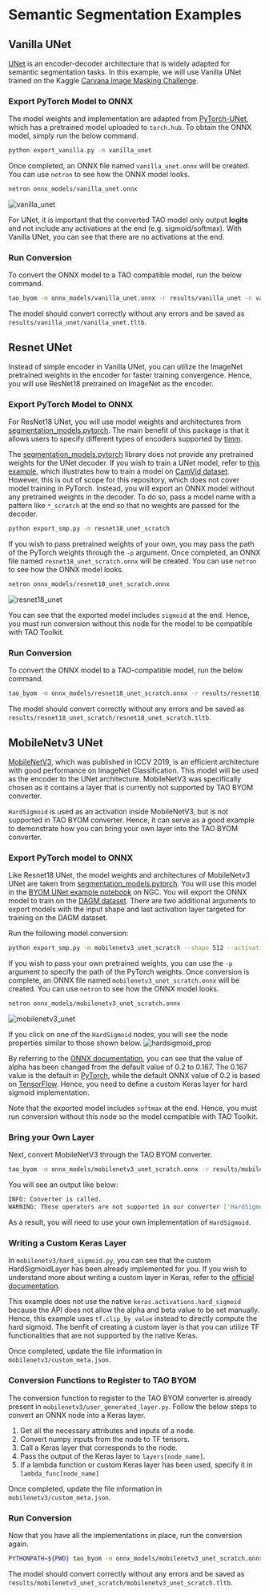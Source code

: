 # Semantic Segmentation Examples

## Vanilla UNet
[UNet](https://arxiv.org/abs/1505.04597) is an encoder-decoder architecture that is widely adapted for semantic segmentation tasks. In this example,
we will use Vanilla UNet trained on the Kaggle [Carvana Image Masking Challenge](https://www.kaggle.com/c/carvana-image-masking-challenge).

### Export PyTorch Model to ONNX
The model weights and implementation are adapted from [PyTorch-UNet](https://github.com/milesial/Pytorch-UNet), which has a pretrained model uploaded to `torch.hub`.
To obtain the ONNX model, simply run the below command.

```sh
python export_vanilla.py -m vanilla_unet
```

Once completed, an ONNX file named `vanilla_unet.onnx` will be created. You can use `netron` to see how the ONNX model looks.

```sh
netron onnx_models/vanilla_unet.onnx
```

![vanilla_unet](/assets/vanilla_unet.png)

For UNet, it is important that the converted TAO model only output **logits** and not include any activations at the end (e.g. sigmoid/softmax). With Vanilla UNet,
you can see that there are no activations at the end.

### Run Conversion
To convert the ONNX model to a TAO compatible model, run the below command.

```sh
tao_byom -m onnx_models/vanilla_unet.onnx -r results/vanilla_unet -n vanilla_unet -k nvidia_tlt 
```

The model should convert correctly without any errors and be saved as `results/vanilla_unet/vanilla_unet.tltb`.

## Resnet UNet
Instead of simple encoder in Vanilla UNet, you can utilize the ImageNet pretrained weights in the encoder for faster training convergence. Hence, you will use ResNet18
pretrained on ImageNet as the encoder.

### Export PyTorch Model to ONNX
For ResNet18 UNet, you will use model weights and architectures from [segmentation_models.pytorch](https://github.com/qubvel/segmentation_models.pytorch). The main benefit
of this package is that it allows users to specify different types of encoders supported by [timm](https://github.com/rwightman/pytorch-image-models).

The [segmentation_models.pytorch](https://github.com/qubvel/segmentation_models.pytorch) library does not provide any pretrained weights for the UNet decoder. If you wish to
train a UNet model, refer to [this example](https://github.com/qubvel/segmentation_models.pytorch/blob/master/examples/cars%20segmentation%20(camvid).ipynb), which illustrates
how to train a model on [CamVid dataset](http://mi.eng.cam.ac.uk/research/projects/VideoRec/CamVid/). However, this is out of scope for this repository, which does not cover
model training in PyTorch. Instead, you will export an ONNX model without any pretrained weights in the decoder. To do so, pass a model name with a pattern like `*_scratch` at
the end so that no weights are passed for the decoder.

```sh
python export_smp.py -m resnet18_unet_scratch
```

If you wish to pass pretrained weights of your own, you may pass the path of the PyTorch weights through the `-p` argument. Once completed, an ONNX file named `resnet18_unet_scratch.onnx`
will be created. You can use `netron` to see how the ONNX model looks.

```sh
netron onnx_models/resnet18_unet_scratch.onnx
```

![resnet18_unet](/assets/resnet18_unet.png)

You can see that the exported model includes `sigmoid` at the end. Hence, you must run conversion without this node for the model to be compatible with TAO Toolkit.

### Run Conversion
To convert the ONNX model to a TAO-compatible model, run the below command.

```sh
tao_byom -m onnx_models/resnet18_unet_scratch.onnx -r results/resnet18_unet_scratch -n resnet18_unet_scratch -k nvidia_tlt -p 308
```

The model should convert correctly without any errors and be saved as `results/resnet18_unet_scratch/resnet18_unet_scratch.tltb`.

## MobileNetv3 UNet
[MobileNetV3](https://arxiv.org/abs/1905.02244), which was published in ICCV 2019, is an efficient architecture with good performance on ImageNet Classification. This model will be used as the encoder to the UNet architecture. MobileNetV3 was specifically chosen as it contains a layer that is currently
not supported by TAO BYOM converter.

`HardSigmoid` is used as an activation inside MobileNetV3, but is not supported in TAO BYOM converter. Hence, it can serve as a good example to demonstrate how you
can bring your own layer into the TAO BYOM converter.

### Export PyTorch model to ONNX
Like Resnet18 UNet, the model weights and architectures of MobileNetv3 UNet are taken from [segmentation_models.pytorch](https://github.com/qubvel/segmentation_models.pytorch).
You will use this model in the [BYOM UNet example notebook](https://catalog.ngc.nvidia.com/orgs/nvidia/teams/tao/resources/cv_samples/files) on NGC. You will export the ONNX model to train on the [DAGM dataset](https://www.kaggle.com/datasets/mhskjelvareid/dagm-2007-competition-dataset-optical-inspection). There are two additional arguments to export
models with the input shape and last activation layer targeted for training on the DAGM dataset.

Run the following model conversion:

```sh
python export_smp.py -m mobilenetv3_unet_scratch --shape 512 --activation softmax
```

If you wish to pass your own pretrained weights, you can use the `-p` argument to specify the path of the PyTorch weights. Once conversion is complete, an ONNX file named
`mobilenetv3_unet_scratch.onnx` will be created. You can use `netron` to see how the ONNX model looks.

```sh
netron onnx_models/mobilenetv3_unet_scratch.onnx
```

![mobilenetv3_unet](/assets/mobilenetv3_unet.png)

If you click on one of the `HardSigmoid` nodes, you will see the node properties similar to those shown below.
![hardsigmoid_prop](/assets/hardsigmoid_property.png)

By referring to the [ONNX documentation](https://github.com/onnx/onnx/blob/main/docs/Operators.md#HardSigmoid), you can see that the value of alpha has been changed from
the default value of 0.2 to 0.167. The 0.167 value is the default in [PyTorch](https://pytorch.org/docs/stable/generated/torch.nn.Hardsigmoid.html), while the
default ONNX value of 0.2 is based on [TensorFlow](https://www.tensorflow.org/versions/r1.15/api_docs/python/tf/keras/activations/hard_sigmoid). Hence, you need to define
a custom Keras layer for hard sigmoid implementation.

Note that the exported model includes `softmax` at the end. Hence, you must run conversion without this node so the model compatible with TAO Toolkit.

### Bring your Own Layer
Next, convert MobileNetV3 through the TAO BYOM converter.

```sh
tao_byom -m onnx_models/mobilenetv3_unet_scratch.onnx -r results/mobilenetv3_unet_scratch -n mobilenetv3_unet_scratch -k -k nvidia_tlt -p 531
```

You will see an output like below:

```sh
INFO: Converter is called.
WARNING: These operators are not supported in our converter ['HardSigmoid']
```

As a result, you will need to use your own implementation of `HardSigmoid`.

### Writing a Custom Keras Layer
In `mobilenetv3/hard_sigmoid.py`, you can see that the custom HardSigmoidLayer has been already implemented for you. If you wish to understand more about writing a custom layer
in Keras, refer to the [official documentation](https://keras.io/guides/making_new_layers_and_models_via_subclassing/).

This example does not use the native `keras.activations.hard_sigmoid` because the API does not allow the alpha and beta value to be set manually. Hence, this example uses `tf.clip_by_value`
instead to directly compute the hard sigmoid. The benfit of creating a custom layer is that you can utilize TF functionalities that are not supported by the native Keras.

Once completed, update the file information in `mobilenetv3/custom_meta.json`.

### Conversion Functions to Register to TAO BYOM
The conversion function to register to the TAO BYOM converter is already present in `mobilenetv3/user_generated_layer.py`. Follow the below steps to convert an ONNX
node into a Keras layer.

1. Get all the necessary attributes and inputs of a node.
2. Convert numpy inputs from the node to TF tensors.
3. Call a Keras layer that corresponds to the node.
4. Pass the output of the Keras layer to `layers[node_name]`.
5. If a lambda function or custom Keras layer has been used, specify it in `lambda_func[node_name]`

Once completed, update the file information in `mobilenetv3/custom_meta.json`.

### Run Conversion
Now that you have all the implementations in place, run the conversion again.

```sh
PYTHONPATH=${PWD} tao_byom -m onnx_models/mobilenetv3_unet_scratch.onnx -r results/mobilenetv3_unet_scratch -n mobilenetv3_unet_scratch -c mobilenetv3/custom_meta.json -k nvidia_tlt -p 531
```

The model should convert correctly without any errors and be saved as `results/mobilenetv3_unet_scratch/mobilenetv3_unet_scratch.tltb`.
